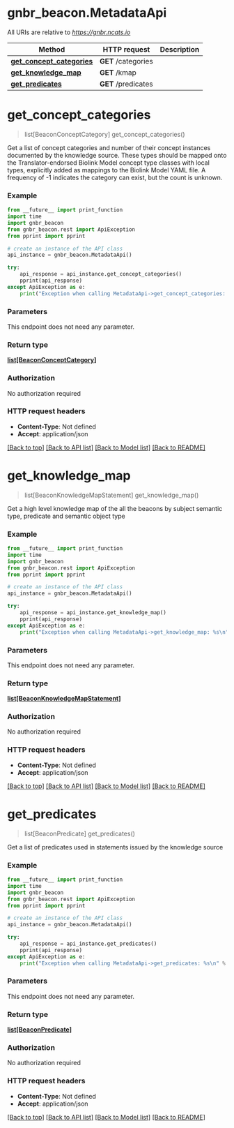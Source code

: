 # gnbr_beacon.MetadataApi

All URIs are relative to *https://gnbr.ncats.io*

Method | HTTP request | Description
------------- | ------------- | -------------
[**get_concept_categories**](MetadataApi.md#get_concept_categories) | **GET** /categories | 
[**get_knowledge_map**](MetadataApi.md#get_knowledge_map) | **GET** /kmap | 
[**get_predicates**](MetadataApi.md#get_predicates) | **GET** /predicates | 


# **get_concept_categories**
> list[BeaconConceptCategory] get_concept_categories()



Get a list of concept categories and number of their concept instances documented by the knowledge source. These types should be mapped onto the Translator-endorsed Biolink Model concept type classes with local types, explicitly added as mappings to the Biolink Model YAML file. A  frequency of -1 indicates the category can exist, but the count is unknown.  

### Example
```python
from __future__ import print_function
import time
import gnbr_beacon
from gnbr_beacon.rest import ApiException
from pprint import pprint

# create an instance of the API class
api_instance = gnbr_beacon.MetadataApi()

try:
    api_response = api_instance.get_concept_categories()
    pprint(api_response)
except ApiException as e:
    print("Exception when calling MetadataApi->get_concept_categories: %s\n" % e)
```

### Parameters
This endpoint does not need any parameter.

### Return type

[**list[BeaconConceptCategory]**](BeaconConceptCategory.md)

### Authorization

No authorization required

### HTTP request headers

 - **Content-Type**: Not defined
 - **Accept**: application/json

[[Back to top]](#) [[Back to API list]](../README.md#documentation-for-api-endpoints) [[Back to Model list]](../README.md#documentation-for-models) [[Back to README]](../README.md)

# **get_knowledge_map**
> list[BeaconKnowledgeMapStatement] get_knowledge_map()



Get a high level knowledge map of the all the beacons by subject semantic type, predicate and semantic object type 

### Example
```python
from __future__ import print_function
import time
import gnbr_beacon
from gnbr_beacon.rest import ApiException
from pprint import pprint

# create an instance of the API class
api_instance = gnbr_beacon.MetadataApi()

try:
    api_response = api_instance.get_knowledge_map()
    pprint(api_response)
except ApiException as e:
    print("Exception when calling MetadataApi->get_knowledge_map: %s\n" % e)
```

### Parameters
This endpoint does not need any parameter.

### Return type

[**list[BeaconKnowledgeMapStatement]**](BeaconKnowledgeMapStatement.md)

### Authorization

No authorization required

### HTTP request headers

 - **Content-Type**: Not defined
 - **Accept**: application/json

[[Back to top]](#) [[Back to API list]](../README.md#documentation-for-api-endpoints) [[Back to Model list]](../README.md#documentation-for-models) [[Back to README]](../README.md)

# **get_predicates**
> list[BeaconPredicate] get_predicates()



Get a list of predicates used in statements issued by the knowledge source 

### Example
```python
from __future__ import print_function
import time
import gnbr_beacon
from gnbr_beacon.rest import ApiException
from pprint import pprint

# create an instance of the API class
api_instance = gnbr_beacon.MetadataApi()

try:
    api_response = api_instance.get_predicates()
    pprint(api_response)
except ApiException as e:
    print("Exception when calling MetadataApi->get_predicates: %s\n" % e)
```

### Parameters
This endpoint does not need any parameter.

### Return type

[**list[BeaconPredicate]**](BeaconPredicate.md)

### Authorization

No authorization required

### HTTP request headers

 - **Content-Type**: Not defined
 - **Accept**: application/json

[[Back to top]](#) [[Back to API list]](../README.md#documentation-for-api-endpoints) [[Back to Model list]](../README.md#documentation-for-models) [[Back to README]](../README.md)

